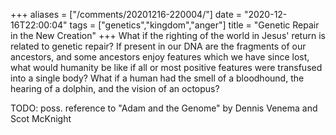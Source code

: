 +++
aliases = ["/comments/20201216-220004/"]
date = "2020-12-16T22:00:04"
tags = ["genetics","kingdom","anger"]
title = "Genetic Repair in the New Creation"
+++
What if the righting of the world in Jesus' return is related to genetic repair? If present in our DNA are the fragments of our ancestors, and some ancestors enjoy features which we have since lost, what would humanity be like if all or most positive features were transfused into a single body? What if a human had the smell of a bloodhound, the hearing of a dolphin, and the vision of an octopus?

TODO: poss. reference to "Adam and the Genome" by Dennis Venema and Scot McKnight

